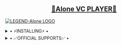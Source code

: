 <h2 align="center"> <a href="https://github.com/i-am-pro-king/ALONE_MUSIC">🔰Alone VC PLAYER🔰</a></h2>


[![LEGEND-Alone LOGO](https://telegra.ph/file/348310d2804bb2983740d.jpg)](https://github.com/i-am-pro-king/ALONE_MUSIC)


<details>
  <summary> • ⚡INSTALLING⚡ • </summary>
  <a href="https://heroku.com/deploy?template=https://github.com/i-am-pro-king/ALONE_MUSIC"><img src="https://www.herokucdn.com/deploy/button.svg"></a>
  
</details>

<details>
  <summary> • ✅OFFICIAL SUPPORTS✅ • </summary>
<a href="https://t.me/ALONE_MUSIC_ADD_ICT"> <img src="https://img.shields.io/badge/Support-Chat-blue?&logo=telegram" alt="Support Chat" /> </a><br>
<a href="https://t.me/Aron_is_bot"> <img src="https://img.shields.io/badge/ALONE-blue?&logo=telegram" alt="Contact Me" /> </a><br>
</details>
